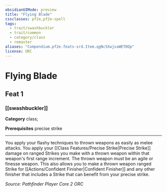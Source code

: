```yaml
---
obsidianUIMode: preview
title: "Flying Blade"
cssclasses: pf2e,pf2e-spell
tags:
  - trait/swashbuckler
  - trait/common
  - category/class
  - remaster
aliases: "Compendium.pf2e.feats-srd.Item.qgNc5XwjsaWET0Op"
license: ORC
---
```

# Flying Blade
## Feat 1
### [[swashbuckler]]

**Category** class; 



**Prerequisites** precise strike
* * *
You apply your flashy techniques to thrown weapons as easily as melee attacks. You apply your [[Class Features/Precise Strike|Precise Strike]] damage on ranged Strikes you make with a thrown weapon within that weapon's first range increment. The thrown weapon must be an agile or finesse weapon. This also allows you to make a thrown weapon ranged Strike for [[Actions/Confident Finisher|Confident Finisher]] and any other finisher that includes a Strike that can benefit from your precise strike.

*Source: Pathfinder Player Core 2*
*ORC*